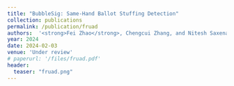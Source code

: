 ```yaml
---
title: "BubbleSig: Same-Hand Ballot Stuffing Detection"
collection: publications
permalink: /publication/fruad
authors:  '<strong>Fei Zhao</strong>, Chengcui Zhang, and Nitesh Saxena'
year: 2024
date: 2024-02-03 
venue: 'Under review'
# paperurl: '/files/fruad.pdf'
header:
  teaser: "fruad.png"
---
```



